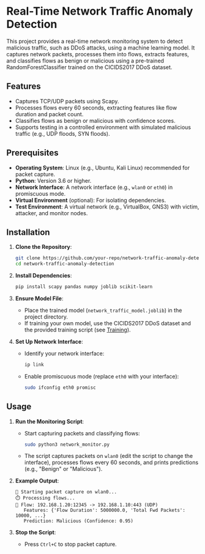 # Real-Time Network Traffic Anomaly Detection

This project provides a real-time network monitoring system to detect malicious traffic, such as DDoS attacks, using a machine learning model. It captures network packets, processes them into flows, extracts features, and classifies flows as benign or malicious using a pre-trained RandomForestClassifier trained on the CICIDS2017 DDoS dataset.

## Features
- Captures TCP/UDP packets using Scapy.
- Processes flows every 60 seconds, extracting features like flow duration and packet count.
- Classifies flows as benign or malicious with confidence scores.
- Supports testing in a controlled environment with simulated malicious traffic (e.g., UDP floods, SYN floods).

## Prerequisites
- **Operating System**: Linux (e.g., Ubuntu, Kali Linux) recommended for packet capture.
- **Python**: Version 3.6 or higher.
- **Network Interface**: A network interface (e.g., `wlan0` or `eth0`) in promiscuous mode.
- **Virtual Environment** (optional): For isolating dependencies.
- **Test Environment**: A virtual network (e.g., VirtualBox, GNS3) with victim, attacker, and monitor nodes.

## Installation
1. **Clone the Repository**:
   ```bash
   git clone https://github.com/your-repo/network-traffic-anomaly-detection.git
   cd network-traffic-anomaly-detection
   ```

2. **Install Dependencies**:
   ```bash
   pip install scapy pandas numpy joblib scikit-learn
   ```

3. **Ensure Model File**:
   - Place the trained model (`network_traffic_model.joblib`) in the project directory.
   - If training your own model, use the CICIDS2017 DDoS dataset and the provided training script (see [Training](#training)).

4. **Set Up Network Interface**:
   - Identify your network interface:
     ```bash
     ip link
     ```
   - Enable promiscuous mode (replace `eth0` with your interface):
     ```bash
     sudo ifconfig eth0 promisc
     ```

## Usage
1. **Run the Monitoring Script**:
   - Start capturing packets and classifying flows:
     ```bash
     sudo python3 network_monitor.py
     ```
   - The script captures packets on `wlan0` (edit the script to change the interface), processes flows every 60 seconds, and prints predictions (e.g., "Benign" or "Malicious").

2. **Example Output**:
   ```
   📡 Starting packet capture on wlan0...
   ⏱️ Processing flows...
   🧠 Flow: 192.168.1.20:12345 -> 192.168.1.10:443 (UDP)
      Features: {'Flow Duration': 5000000.0, 'Total Fwd Packets': 10000, ...}
      Prediction: Malicious (Confidence: 0.95)
   ```

3. **Stop the Script**:
   - Press `Ctrl+C` to stop packet capture.
